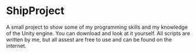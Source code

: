 # ShipProject
A small project to show some of my programming skills and my knowledge of the Unity engine. You can download and look at it yourself. All scripts are written by me, but all assest are free to use and can be found on the internet.
